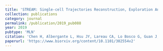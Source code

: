 ```yaml
---
title: 'STREAM: Single-cell Trajectories Reconstruction, Exploration And Mapping of omics data'
collection: publications
category: journal
permalink: /publication/2019_pub088
year: 2019
pubtype: 'MLN'
citation: 'Chen H, Albergante L, Hsu JY, Lareau CA, Lo Bosco G, Guan J, Zhou S, Gorban AN, Bauer DE, Aryee MJ, Langenau DM,  Zinovyev A, Buenrostro JD,  Yuan G-C, Pinello L. STREAM: Single-cell Trajectories Reconstruction, Exploration And Mapping of omics data. 2019. <i>Nature Communications</i>, accepted'
paperurl: 'https://www.biorxiv.org/content/10.1101/302554v2'
---
```



